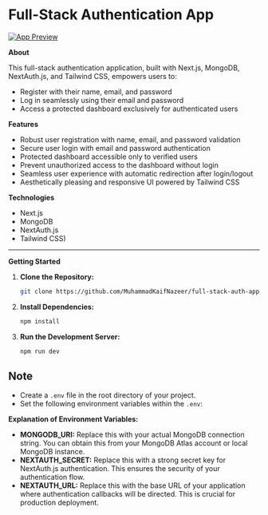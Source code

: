 # Full-Stack Authentication App


[![App Preview](preview.png)](preview.png) 

**About**

This full-stack authentication application, built with Next.js, MongoDB, NextAuth.js, and Tailwind CSS, empowers users to:

- Register with their name, email, and password
- Log in seamlessly using their email and password
- Access a protected dashboard exclusively for authenticated users

**Features**

- Robust user registration with name, email, and password validation
- Secure user login with email and password authentication
- Protected dashboard accessible only to verified users
- Prevent unauthorized access to the dashboard without login
- Seamless user experience with automatic redirection after login/logout
- Aesthetically pleasing and responsive UI powered by Tailwind CSS

**Technologies**

- Next.js
- MongoDB  
- NextAuth.js 
- Tailwind CSS)

---

**Getting Started**

1. **Clone the Repository:**

   ```bash
   git clone https://github.com/MuhammadKaifNazeer/full-stack-auth-app.git

2. **Install Dependencies:**

   ```bash
   npm install

2. **Run the Development Server:**

   ```bash
   npm run dev


## Note

- Create a `.env` file in the root directory of your project.
- Set the following environment variables within the `.env`:


**Explanation of Environment Variables:**

- **MONGODB_URI:** Replace this with your actual MongoDB connection string. You can obtain this from your MongoDB Atlas account or local MongoDB instance.
- **NEXTAUTH_SECRET:** Replace this with a strong secret key for NextAuth.js authentication. This ensures the security of your authentication flow.
- **NEXTAUTH_URL:** Replace this with the base URL of your application where authentication callbacks will be directed. This is crucial for production deployment.



